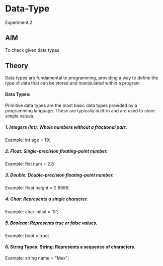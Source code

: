 # Data-Type
Experiment 2
## AIM
To check given data types

## Theory
Data types are fundamental to programming, providing a way to define the type of data that can be stored and manipulated within a program

#### Data Types:
Primitive data types are the most basic data types provided by a programming language. These are typically built-in and are used to store simple values.

##### 1. Integers (int): Whole numbers without a fractional part.
Example: int age = 19;

##### 2. Float: Single-precision floating-point number.
Example: flot num = 2.8

##### 3. Double: Double-precision floating-point number.
Example: float height = 2.8989;

##### 4. Char: Represents a single character.
Example: char initial = 'S';

##### 5. Boolean: Represents true or false values.
Example: bool = true;

#### 6. String Types: String: Represents a sequence of characters.
Example: string name = "Max";
